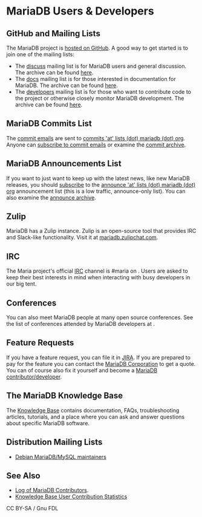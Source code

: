 
# MariaDB Users & Developers


## GitHub and Mailing Lists


The MariaDB project is [hosted on GitHub](https://github.com/MariaDB/server/). A good way to get started is to join one of the mailing lists:


* The [discuss](https://lists.mariadb.org/postorius/lists/discuss.lists.mariadb.org/) mailing list is for MariaDB users and general discussion. The archive can be found [here](https://lists.mariadb.org/hyperkitty/list/discuss@lists.mariadb.org/).
* The [docs](https://lists.mariadb.org/postorius/lists/docs.lists.mariadb.org/) mailing list is for those interested in documentation for MariaDB. The archive can be found [here](https://lists.mariadb.org/hyperkitty/list/docs@lists.mariadb.org/).
* The [developers](https://lists.mariadb.org/postorius/lists/developers.lists.mariadb.org/) mailing list is for those who want to contribute code to the project or otherwise closely monitor MariaDB development. The archive can be found [here](https://lists.mariadb.org/hyperkitty/list/developers@lists.mariadb.org/).


## MariaDB Commits List


The [commit emails](https://lists.mariadb.org/hyperkitty/list/commits@lists.mariadb.org/) are sent to [commits 'at' lists (dot) mariadb (dot) org](https://lists.mariadb.org/hyperkitty/list/commits@lists.mariadb.org/). Anyone can [subscribe to commit emails](https://lists.mariadb.org/accounts/signup/?next=/hyperkitty/list/commits%40lists.mariadb.org/)
or examine the [commit archive](https://lists.mariadb.org/hyperkitty/list/commits@lists.mariadb.org/).


## MariaDB Announcements List


If you want to just want to keep up with the latest news, like new MariaDB
releases, you should [subscribe](https://lists.mariadb.org/postorius/lists/announce.lists.mariadb.org/) to the
[announce 'at' lists (dot) mariadb (dot) org](https://lists.mariadb.org/postorius/lists/announce.lists.mariadb.org/) announcement list (this is a low traffic, announce-only list). You can also examine the [announce archive](https://lists.mariadb.org/hyperkitty/list/announce@lists.mariadb.org/).


## Zulip


MariaDB has a Zulip instance. Zulip is an open-source tool that provides IRC and Slack-like functionality. Visit it at [mariadb.zulipchat.com](https://mariadb.zulipchat.com).


## IRC


The Maria project's official [IRC](/kb/en/irc/) channel is #maria on [](https://libera.chat/). 
Users are asked to keep their best interests in mind when interacting with busy developers in our big tent.


## Conferences


You can also meet MariaDB people at many open source conferences. See the list of conferences attended by MariaDB developers at [](https://mariadb.org/events/).


## Feature Requests


If you have a feature request, you can file it in [JIRA](../../training-and-tutorials/advanced-mariadb-articles/development-articles/tools/jira.md). If you are
prepared to pay for the feature you can contact the
[MariaDB Corporation](https://mariadb.com/) to get a quote. You can of course also fix it yourself and become a [MariaDB contributor/developer](../contributing-participating/contributing-to-the-mariadb-project.md).


## The MariaDB Knowledge Base


The [Knowledge Base](https://mariadb.com/kb/en/the-mariadb-library/) contains documentation, FAQs, troubleshooting articles, tutorials, and a place where you can ask and answer questions about specific MariaDB software.


## Distribution Mailing Lists


* [Debian MariaDB/MySQL maintainers](https://alioth-lists.debian.net/cgi-bin/mailman/listinfo/pkg-mysql-maint)


## See Also


* [Log of MariaDB Contributors](../contributing-participating/log-of-mariadb-contributions.md).
* [Knowledge Base User Contribution Statistics](https://mariadb.com/kb/stats/users/)


CC BY-SA / Gnu FDL

